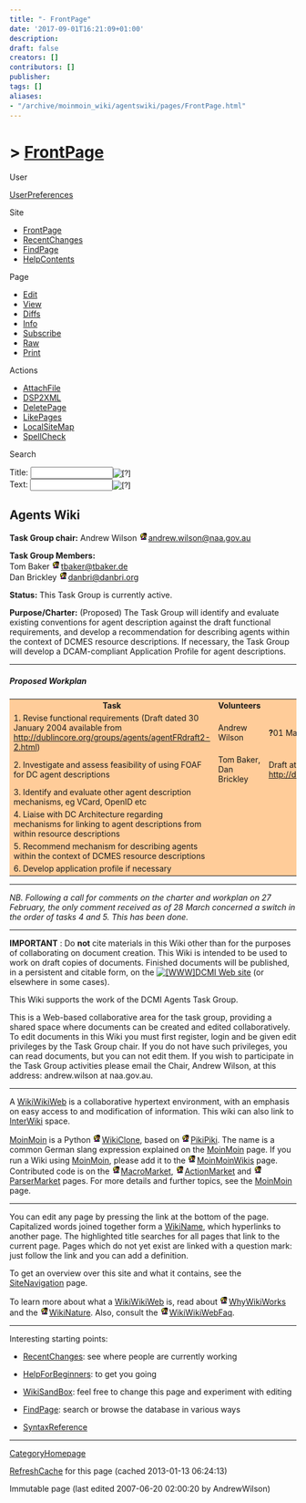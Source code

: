 ```yaml
---
title: "- FrontPage"
date: '2017-09-01T16:21:09+01:00'
description: 
draft: false
creators: []
contributors: []
publisher: 
tags: []
aliases:
- "/archive/moinmoin_wiki/agentswiki/pages/FrontPage.html"
---
```


# > [FrontPage](http://dublincore.org/agentswiki/FrontPage?action=fullsearch&value=FrontPage&literal=1&case=1&context=40 "Click here to do a full-text search for this title")

User

 [UserPreferences](http://dublincore.org/agentswiki/UserPreferences)
  

Site

- [FrontPage](http://dublincore.org/agentswiki/FrontPage)
- [RecentChanges](http://dublincore.org/agentswiki/RecentChanges)
- [FindPage](http://dublincore.org/agentswiki/FindPage)
- [HelpContents](http://dublincore.org/agentswiki/HelpContents)

Page

- [Edit](http://dublincore.org/agentswiki/FrontPage?action=edit "Edit")
- [View](http://dublincore.org/agentswiki/FrontPage "View")
- [Diffs](http://dublincore.org/agentswiki/FrontPage?action=diff "Diffs")
- [Info](http://dublincore.org/agentswiki/FrontPage?action=info "Info")
- [Subscribe](http://dublincore.org/agentswiki/FrontPage?action=subscribe "Subscribe")
- [Raw](http://dublincore.org/agentswiki/FrontPage?action=raw "Raw")
- [Print](http://dublincore.org/agentswiki/FrontPage?action=print "Print")

Actions

- [AttachFile](http://dublincore.org/agentswiki/FrontPage?action=AttachFile)
- [DSP2XML](http://dublincore.org/agentswiki/FrontPage?action=DSP2XML)
- [DeletePage](http://dublincore.org/agentswiki/FrontPage?action=DeletePage)
- [LikePages](http://dublincore.org/agentswiki/FrontPage?action=LikePages)
- [LocalSiteMap](http://dublincore.org/agentswiki/FrontPage?action=LocalSiteMap)
- [SpellCheck](http://dublincore.org/agentswiki/FrontPage?action=SpellCheck)

Search

<form method="POST" action="/agentswiki/FrontPage">
<p>
<input name="action" value="inlinesearch" type="hidden">
<input name="context" value="40" type="hidden">
Title: <input name="text_title" size="15" maxlength="50" type="text"><input src="FrontPage_files/moin-search.png" name="button_title" alt="[?]" type="image"><br>Text: <input name="text_full" size="15" maxlength="50" type="text"><input src="FrontPage_files/moin-search.png" name="button_full" alt="[?]" type="image">
</p>
</form>

## Agents Wiki

**Task Group chair:** Andrew Wilson [<img src="FrontPage_files/moin-inter.png" alt="[Email]" height="16" width="16">andrew.wilson@naa.gov.au](http://dublincore.org/agentswiki/InterWiki "Email")

**Task Group Members:**  
 Tom Baker [<img src="FrontPage_files/moin-inter.png" alt="[Email]" height="16" width="16">tbaker@tbaker.de](http://dublincore.org/agentswiki/InterWiki "Email")   
 Dan Brickley [<img src="FrontPage_files/moin-inter.png" alt="[Email]" height="16" width="16">danbri@danbri.org](http://dublincore.org/agentswiki/InterWiki "Email")

**Status:** This Task Group is currently active.

**Purpose/Charter:** (Proposed) The Task Group will identify and evaluate existing conventions for agent description against the draft functional requirements, and develop a recommendation for describing agents within the context of DCMES resource descriptions. If necessary, the Task Group will develop a DCAM-compliant Application Profile for agent descriptions.

* * *

##### Proposed Workplan

<table>
  <tbody>
    <tr bgcolor="#ffcc99">
      <td align="center">
        <strong>Task</strong>
      </td>
      <td align="center">
        <strong>Volunteers</strong>
      </td>
      <td align="center">
        <strong>Due</strong>
      </td>
    </tr>
    <tr bgcolor="#ffcc99">
      <td>
        1. Revise functional requirements (Draft dated 30 January 2004 available from <a href="http://dublincore.org/groups/agents/agentFRdraft2-2.html">http://dublincore.org/groups/agents/agentFRdraft2-2.html</a>)</td>
      <td>
        Andrew Wilson</td>
      <td>
        <strong>?</strong>01 May 2007<strong>?</strong>
      </td>
    </tr>
    <tr bgcolor="#ffcc99">
      <td>
        2. Investigate and assess feasibility of using FOAF for DC agent descriptions</td>
      <td>
        Tom Baker, Dan Brickley</td>
      <td>
        Draft at: <a href="http://dublincore.org/agentswiki/FoafReview">http://dublincore.org/agentswiki/FoafReview</a> </td>
    </tr>
    <tr bgcolor="#ffcc99">
      <td>
        3. Identify and evaluate other agent description mechanisms, eg VCard, OpenID etc</td>
      <td>
      </td>
      <td>
      </td>
    </tr>
    <tr bgcolor="#ffcc99">
      <td>
        4. Liaise with DC Architecture regarding mechanisms for linking to agent descriptions from within resource descriptions</td>
      <td>
      </td>
      <td>
      </td>
    </tr>
    <tr bgcolor="#ffcc99">
      <td>
        5. Recommend mechanism for describing agents within the context of DCMES resource descriptions</td>
      <td>
      </td>
      <td>
      </td>
    </tr>
    <tr bgcolor="#ffcc99">
      <td>
        6. Develop application profile if necessary</td>
      <td>
      </td>
      <td>
      </td>
    </tr>
  </tbody>
</table>

  

* * *
  
_NB. Following a call for comments on the charter and workplan on 27 February, the only comment received as of 28 March concerned a switch in the order of tasks 4 and 5. This has been done._   

* * *

**IMPORTANT** : Do **not** cite materials in this Wiki other than for the purposes of collaborating on document creation. This Wiki is intended to be used to work on draft copies of documents. Finished documents will be published, in a persistent and citable form, on the [<img src="FrontPage_files/moin-www.png" alt="[WWW]" height="11" width="11">DCMI Web site](http://dublincore.org/) (or elsewhere in some cases).

This Wiki supports the work of the DCMI Agents Task Group.

This is a Web-based collaborative area for the task group, providing a shared space where documents can be created and edited collaboratively. To edit documents in this Wiki you must first register, login and be given edit privileges by the Task Group chair. If you do not have such privileges, you can read documents, but you can not edit them. If you wish to participate in the Task Group activities please email the Chair, Andrew Wilson, at this address: andrew.wilson at naa.gov.au.

* * *
  
 A [WikiWikiWeb](http://dublincore.org/agentswiki/WikiWikiWeb) is a collaborative hypertext environment, with an emphasis on easy access to and modification of information. This wiki can also link to [InterWiki](http://dublincore.org/agentswiki/InterWiki) space. 

[MoinMoin](http://dublincore.org/agentswiki/MoinMoin) is a Python [<img src="FrontPage_files/moin-inter.png" alt="[Wiki]" height="16" width="16">WikiClone](http://c2.com/cgi/wiki?WikiClone "Wiki"), based on [<img src="FrontPage_files/moin-inter.png" alt="[Wiki]" height="16" width="16">PikiPiki](http://c2.com/cgi/wiki?PikiPiki "Wiki"). The name is a common German slang expression explained on the [MoinMoin](http://dublincore.org/agentswiki/MoinMoin) page. If you run a Wiki using [MoinMoin](http://dublincore.org/agentswiki/MoinMoin), please add it to the [<img src="FrontPage_files/moin-inter.png" alt="[MoinMoin]" height="16" width="16">MoinMoinWikis](http://moinmoin.wikiwikiweb.de/MoinMoinWikis "MoinMoin") page. Contributed code is on the [<img src="FrontPage_files/moin-inter.png" alt="[MoinMoin]" height="16" width="16">MacroMarket](http://moinmoin.wikiwikiweb.de/MacroMarket "MoinMoin"), [<img src="FrontPage_files/moin-inter.png" alt="[MoinMoin]" height="16" width="16">ActionMarket](http://moinmoin.wikiwikiweb.de/ActionMarket "MoinMoin") and [<img src="FrontPage_files/moin-inter.png" alt="[MoinMoin]" height="16" width="16">ParserMarket](http://moinmoin.wikiwikiweb.de/ParserMarket "MoinMoin") pages. For more details and further topics, see the [MoinMoin](http://dublincore.org/agentswiki/MoinMoin) page.

* * *
 You can edit any page by pressing the link at the bottom of the page. Capitalized words joined together form a [WikiName](http://dublincore.org/agentswiki/WikiName), which hyperlinks to another page. The highlighted title searches for all pages that link to the current page. Pages which do not yet exist are linked with a question mark: just follow the link and you can add a definition. 

To get an overview over this site and what it contains, see the [SiteNavigation](http://dublincore.org/agentswiki/SiteNavigation) page.

To learn more about what a [WikiWikiWeb](http://dublincore.org/agentswiki/WikiWikiWeb) is, read about [<img src="FrontPage_files/moin-inter.png" alt="[MoinMoin]" height="16" width="16">WhyWikiWorks](http://moinmoin.wikiwikiweb.de/WhyWikiWorks "MoinMoin") and the [<img src="FrontPage_files/moin-inter.png" alt="[MoinMoin]" height="16" width="16">WikiNature](http://moinmoin.wikiwikiweb.de/WikiNature "MoinMoin"). Also, consult the [<img src="FrontPage_files/moin-inter.png" alt="[MoinMoin]" height="16" width="16">WikiWikiWebFaq](http://moinmoin.wikiwikiweb.de/WikiWikiWebFaq "MoinMoin").

* * *
 Interesting starting points: 
- [RecentChanges](http://dublincore.org/agentswiki/RecentChanges): see where people are currently working

- [HelpForBeginners](http://dublincore.org/agentswiki/HelpForBeginners): to get you going

- [WikiSandBox](http://dublincore.org/agentswiki/WikiSandBox): feel free to change this page and experiment with editing

- [FindPage](http://dublincore.org/agentswiki/FindPage): search or browse the database in various ways

- [SyntaxReference](http://dublincore.org/agentswiki/SyntaxReference)

* * *
 [CategoryHomepage](http://dublincore.org/agentswiki/CategoryHomepage) 

 [RefreshCache](http://dublincore.org/agentswiki/FrontPage?action=refresh&arena=Page.py&key=FrontPage.text_html) for this page (cached 2013-01-13 06:24:13)  

Immutable page (last edited 2007-06-20 02:00:20 by AndrewWilson)

